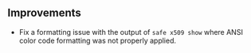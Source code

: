 ## Improvements

- Fix a formatting issue with the output of `safe x509 show`
  where ANSI color code formatting was not properly applied.
